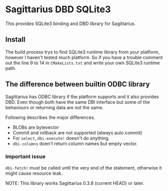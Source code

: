 # Sagittarius DBD SQLite3

This provides SQLite3 binding and DBD library for Sagittarius.

## Install

The build process trys to find SQLite3 runtime library from your platform,
however I haven't tested much platform. So if you have a trouble comment out
the line 9 to 14 in `CMakeLists.txt` and write your own SQLite3 runtime path.

## The difference between builtin ODBC library

Sagittarius has ODBC library if the platform supports and it also provides DBD.
Even though both have the same DBI interface but some of the behaviours or
returning data are not the same.

Following describes the major differences.

 * BLOBs are bytevector
 * Commit and rollback are not supported (always auto commit)
 * For `select`, `dbi-execute!` doesn't do anything.
 * `dbi-columns` doen't return column names but empty vector.

### Important issue

`dbi-fetch!` must be called until the very end of the statement, otherwise
it might cause resource leak.

NOTE: This library works Sagittarius 0.3.8 (current HEAD) or later.